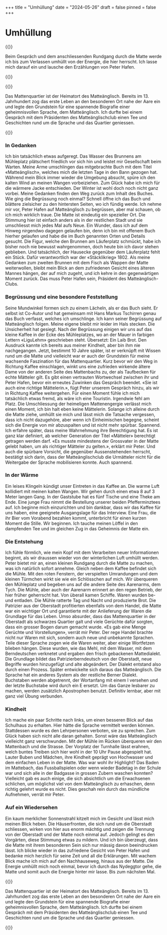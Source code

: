 +++
title = "Umhüllung"
date = "2024-05-26"
draft = false
pinned = false
+++
# Umhüllung

{{<lead>}}

Beim Gespräch und dem anschliessenden Rundgang durch die Matte werde ich bis zum Verlassen umhüllt von der Energie, die hier herrscht. Ich lasse mich darauf ein und lausche den Erzählungen von Peter Hafen. 

{{</lead>}}

{{<box>}}

Das Mattenquartier ist der Heimatort des Matteänglisch. Bereits im 13. Jahrhundert zog das erste Leben an den besonderen Ort nahe der Aare ein und legte den Grundstein für eine spannende Biografie einer geheimnisvollen Sprache, dem Matteänglisch. Ich durfte bei einem Gespräch mit dem Präsidenten des Matteänglischclub einen Tee und Geschichten rund um die Sprache und das Quartier geniessen. 

{{</box>}}

### In Gedanken

Ich bin tatsächlich etwas aufgeregt. Das Wasser des Brunnens am Mühleplatz plätschert friedlich vor sich hin und leistet mir Gesellschaft beim Warten. Meine Arme umschlingen das mitgebrachte Buch mit dem Titel «Matteänglisch», welches mich die letzten Tage in den Bann gezogen hat.
Während mein Blick immer wieder die Umgebung absucht, spüre ich den kalten Wind an meinen Wangen vorbeiziehen. Zum Glück habe ich mich für die wärmere Jacke entschieden. Der Winter ist wohl doch noch nicht ganz vorbei. Meine Gedanken finden den Weg zurück zum Inhalt des Buches. Wie ging die Begrüssung noch einmal? Schnell öffne ich das Buch und blättere zielsicher zu den hintersten Seiten, wo ich fündig werde. Ich nehme mir vor, Peter Hafen auf Matteänglisch zu begrüssen, aber mal schauen, ob ich mich wirklich traue.
Die Matte ist eindeutig ein spezieller Ort. Die Stimmung hier ist einfach anders als in der restlichen Stadt und sie umschliesst mich jedes Mal aufs Neue. Ein Wunder, dass ich auf dem Hinweg nirgendwo dagegen gelaufen bin, denn ich bin mit offenem Buch hierher gelaufen und habe die im Buch genannten Orten und Details gesucht.
Die Figur, welche den Brunnen am Läuferplatz schmückt, habe ich bisher noch nie bewusst wahrgenommen, doch heute bin ich davor stehen geblieben. Und tatsächlich, der Hausecke gegenüber dem Läuferplatz fehlt ein Stück. Dafür verantwortlich war der «Stäcklikrieg» 1802. Als meine Gedanken zum zweiten Brunnen mit dem Fisch als Wappen der Matte weiterwollen, bleibt mein Blick an dem zufriedenen Gesicht eines älteren Mannes hängen, der auf mich zugeht, und ich kehre in den gegenwärtigen Moment zurück. Das muss Peter Hafen sein, Präsident des Matteänglisch-Clubs.

### **Begrüssung und eine besondere Feststellung**

Seine Mundwinkel formen sich zu einem Lächeln, als er das Buch sieht. Er selbst ist Co-Autor und hat gemeinsam mit Hans Markus Tschirren genau das Buch verfasst, welches ich umschlinge. Ich kann seiner Begrüssung auf Matteänglisch folgen. Meine eigene bleibt mir leider im Hals stecken. Die Unsicherheit hat gesiegt.
Nach der Begrüssung einigen wir uns auf das kleine Kaffee in der Ecke des Mühleplatzes, wo an der Mauer in farbigen Lettern «LiguLehm» geschrieben steht. Übersetzt: Ein Laib Brot. Den Ausdruck kannte ich bereits aus meiner Kindheit, aber bin ihm nie nachgegangen. Jetzt, bestimmt 10 Jahre später, ist er verknüpft mit Wissen rund um die Matte und vielleicht war er auch der Grundstein für meine wachsende Faszination für das Mattenquartier. Kurz bevor wir den Weg in Richtung Kaffee einschlagen, winkt uns eine zufrieden wirkende ältere Dame von der anderen Seite des Mattenbachs zu, der als Taufbecken für echte Mätteler gilt. Es gibt einen vertrauten Wortwechsel zwischen ihr und Peter Hafen, bevor ein erneutes Zuwinken das Gespräch beendet. «Sie ist auch eine richtige Mättelerin.», fügt Peter unserem Gespräch hinzu, als wir in Richtung Kaffee weitergehen. Für einen Moment fühle ich mich tatsächlich etwas fremd, als wäre ich eine Touristin. Irgendwie fehl am Platz. Die Umschliessung der heimeligen Mattenengergie verlässt mich einen Moment, ich bin halt eben keine Mättelerin. Solange ich alleine durch die Matte ziehe, umhüllt sie mich und lässt mich die Tatsache vergessen, dass ich nicht dazugehöre, aber wenn ich Einheimischen begegne, scheint sich die Energie von mir abzuspalten und ist nicht mehr spürbar. Spannend. Ich erfahre später, dass meine Wahrnehmung ihre Berechtigung hat. Es ist ganz klar definiert, ab welcher Generation der Titel «Mätteler» berechtigt getragen werden darf. «Es musste mindestens der Grossvater in der Matte gelebt haben, um als richtiger Mätteler zu gelten.», erklärt mir Peter. Und auch die spürbare Vorsicht, die gegenüber Aussenstehenden herrscht, bestätigt sich darin, dass der Matteänglischclub die Urmätteler nicht für die Weitergabe der Sprache mobilisieren konnte. Auch spannend.

### In der Wärme

Ein leises Klingeln kündigt unser Eintreten in das Kaffee an. Die warme Luft kollidiert mit meinen kalten Wangen. Wir gehen durch einen etwa 8 auf 3 Meter langen Gang. In der Gaststube hat es fünf Tische und eine Theke am Ende. Eine junge Frau nimmt die Bestellung unserer beiden Pfefferminztees auf. Ich beginne mich einzurichten und bin dankbar, dass wir das Kaffee für uns haben, eine geeignete Ausgangslage für das Interview. Eine Frau, die ihr Bier vom Vorabend bezahlen kommt, unterbricht für einen kurzen Moment die Stille. Wir beginnen. Ich tauche meinen Löffel in den dampfenden Tee und im gleichen Zug in das Geheimnis der Matte ein. 

### Die Entstehung

Ich fühle förmlich, wie mein Kopf mit dem Verarbeiten neuer Informationen beginnt, als wir draussen wieder von der winterlichen Luft umhüllt werden. Peter bietet mir an, einen kleinen Rundgang durch die Matte zu machen, was ich natürlich sofort annehme. Gleich neben dem Kaffee befindet sich die Mühle. Mit den roten Fenstern, der verspielten Umrandungen und dem kleinen Türmchen wirkt sie wie ein Schlösschen auf mich. Wir überqueren den Mühleplatz und begeben uns auf die andere Seite des Aarenarms, dem Tych. Die Mühle, aber auch der Aarenarm erinnert an den regen Betrieb, der hier früher geherrscht hat. Von überall kamen Schiffe. Waren wurden be- und entladen. Die Mühle ratterte Tag und Nacht und produzierte Brot. Die Patrizier aus der Oberstadt profitierten ebenfalls von dem Handel, die Matte war ein wichtiger Ort und garantierte mit der Anlieferung der Waren die Grundlage für das Leben.
Umso absurder, dass das Mattenquartier in der Oberstadt als schwarzes Quartier galt und viele Gerüchte dafür sorgten, dass ein grosser Bogen darum gemacht wurde. «Es gab eine Menge Gerüchte und Vorstellungen», verrät mir Peter. Der rege Handel brachte nicht nur Waren mit sich, sondern auch neue und unbekannte Sprachen. Teile dieser Sprache zogen wie die Waren weiter, aber einige Wortfetzen blieben hängen. Diese wurden, wie das Mehl, mit dem Wasser, mit dem Berndeutschen verknetet und ergaben den frisch gebackenen Mattedialekt. Die Grundlage bildet das Patrizierberndeutsch von der Oberstadt, neue Begriffe wurden hinzugefügt und alte abgeändert. Der Dialekt entstand also durch einen Prozess. Später entwickelte sich daraus das Matteänglisch. Die Sprache hat ein anderes System als der restliche Berner Dialekt. Buchstaben werden abgetrennt, der Wortanfang mit einem I versehen und der letzte Buchstabe wird durch ein E ersetzt. Um das Ganze lesbarer zu machen, werden zusätzlich Apostrophen benutzt. Definitiv lernbar, aber mit ganz viel Übung verbunden.

### Kindheit

Ich mache ein paar Schritte nach links, um einen besseren Blick auf das Schulhaus zu erhalten. Hier hätte die Sprache vermittelt werden können. Stattdessen wurde es den Lehrpersonen verboten, sie zu sprechen. Zum Glück haben sich nicht alle daran gehalten. Sonst wäre das Matteänglisch vielleicht ganz verschwunden. Mit der Mühle im Rücken überqueren wir den Mattenbach und die Strasse. Der Vorplatz der Turnhalle lässt erahnen, welch buntes Treiben sich hier wohl in der 10 Uhr Pause abgespielt hat. Lauter Buben und Mädchen, ihre Kindheit geprägt von Hochwasser und dem einfachen Leben in der Matte. Was war wohl ihr Highlight? Das Baden im Mattebach, das Fussballspielen oder wenn wieder Badetag in der Schule war und sich alle in der Badgasse in grossen Zubern waschen konnten? Vielleicht gab es auch einige, die sich absichtlich um die Erwachsenen schlichen, um möglichst viel von dem Matteänglisch zu erhaschen, denn richtig gelehrt wurde es nicht. Dies geschah rein durch das mündliche Aufnehmen, verrät mir Peter.

### Auf ein Wiedersehen

Ein kaum merklicher Sonnenstrahl kitzelt mich im Gesicht und lässt mich meinen Blick heben. Die Häuserfronten, die sich rund um die Oberstadt schliessen, wirken von hier aus enorm mächtig und zeigen die Trennung von der Oberstadt und der Matte noch einmal auf. Jedoch gelingt es den Vorgärten, diese Stimmung etwas zu mildern. Und ich bin überzeugt, dass die Matte mit ihrem besonderen Sein sich nur mässig davon beeindrucken lässt.
Ich blicke wieder in das zufriedene Gesicht von Peter Hafen und bedanke mich herzlich für seine Zeit und all die Erklärungen. Mit wachem Blick mache ich mich auf den Nachhauseweg, hinaus aus der Matte. Die Energie umhüllt mich noch einmal, bevor ich durch das Nydeggtor gehe, die Matte und somit auch die Energie hinter mir lasse. Bis zum nächsten Mal.

{{<box>}}

Das Mattenquartier ist der Heimatort des Matteänglisch. Bereits im 13. Jahrhundert zog das erste Leben an den besonderen Ort nahe der Aare ein und legte den Grundstein für eine spannende Biografie einer geheimnisvollen Sprache, dem Matteänglisch. Ich durfte bei einem Gespräch mit dem Präsidenten des Matteänglischclub einen Tee und Geschichten rund um die Sprache und das Quartier geniessen. 

{{</box>}}